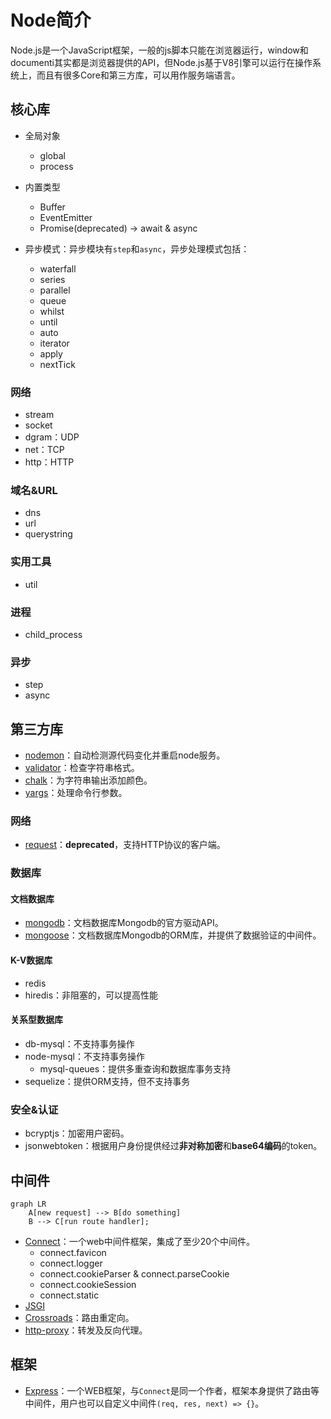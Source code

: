 # Node简介

Node.js是一个JavaScript框架，一般的js脚本只能在浏览器运行，window和documenti其实都是浏览器提供的API，但Node.js基于V8引擎可以运行在操作系统上，而且有很多Core和第三方库，可以用作服务端语言。


## 核心库

- 全局对象
    - global
    - process

- 内置类型
    - Buffer
    - EventEmitter
    - Promise(deprecated) -> await & async

- 异步模式：异步模块有`step`和`async`，异步处理模式包括：
    - waterfall
    - series
    - parallel
    - queue
    - whilst
    - until
    - auto
    - iterator
    - apply
    - nextTick

 
### 网络
- stream
- socket
- dgram：UDP
- net：TCP
- http：HTTP

### 域名&URL
- dns
- url
- querystring

### 实用工具
- util

### 进程
- child_process

### 异步
- step
- async



## 第三方库

- [nodemon](https://www.npmjs.com/package/nodemon)：自动检测源代码变化并重启node服务。
- [validator](https://www.npmjs.com/package/validator)：检查字符串格式。
- [chalk](https://www.npmjs.com/package/chalk)：为字符串输出添加颜色。
- [yargs](https://www.npmjs.com/package/yargs)：处理命令行参数。


### 网络
- [request](https://www.npmjs.com/package/request)：**deprecated**，支持HTTP协议的客户端。


### 数据库

#### 文档数据库
- [mongodb](https://mongodb.github.io/node-mongodb-native/)：文档数据库Mongodb的官方驱动API。
- [mongoose](https://mongoosejs.com/)：文档数据库Mongodb的ORM库，并提供了数据验证的中间件。


#### K-V数据库
- redis
- hiredis：非阻塞的，可以提高性能


#### 关系型数据库
- db-mysql：不支持事务操作
- node-mysql：不支持事务操作
    - mysql-queues：提供多重查询和数据库事务支持
- sequelize：提供ORM支持，但不支持事务



### 安全&认证
- bcryptjs：加密用户密码。
- jsonwebtoken：根据用户身份提供经过**非对称加密**和**base64编码**的token。


## 中间件
```mermaid
graph LR
    A[new request] --> B[do something]
    B --> C[run route handler];
```


- [Connect](https://github.com/senchalabs/connect)：一个web中间件框架，集成了至少20个中间件。
    - connect.favicon
    - connect.logger
    - connect.cookieParser & connect.parseCookie
    - connect.cookieSession
    - connect.static
- [JSGI](http://wiki.commonjs.org/wiki/JSGI)
- [Crossroads](https://millermedeiros.github.io/crossroads.js/)：路由重定向。
- [http-proxy](https://www.npmjs.com/package/http-proxy)：转发及反向代理。


## 框架
- [Express](./Express.md)：一个WEB框架，与`Connect`是同一个作者，框架本身提供了路由等中间件，用户也可以自定义中间件`(req, res, next) => {}`。


